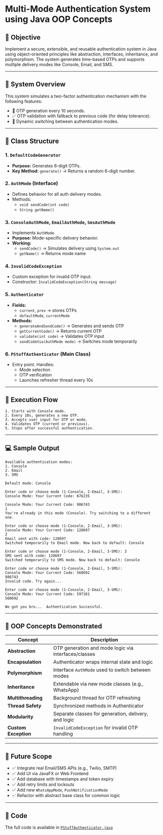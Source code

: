 
# Multi-Mode Authentication System using Java OOP Concepts

## 🎯 Objective
Implement a secure, extensible, and reusable authentication system in Java using object-oriented principles like abstraction, interfaces, inheritance, and polymorphism. The system generates time-based OTPs and supports multiple delivery modes like Console, Email, and SMS.

---

## 🔧 System Overview
This system simulates a two-factor authentication mechanism with the following features:

- 🔁 OTP generation every 10 seconds.
- ✅ OTP validation with fallback to previous code (for delay tolerance).
- 🔄 Dynamic switching between authentication modes.

---

## 🧱 Class Structure

### 1. `DefaultCodeGenerator`
- **Purpose:** Generates 6-digit OTPs.
- **Key Method:** `generate()` → Returns a random 6-digit number.

### 2. `AuthMode` (Interface)
- Defines behavior for all auth delivery modes.
- Methods:
  - `void sendCode(int code)`
  - `String getName()`

### 3. `ConsoleAuthMode`, `EmailAuthMode`, `SmsAuthMode`
- Implements `AuthMode`
- **Purpose:** Mode-specific delivery behavior.
- **Working:**
  - `sendCode()` → Simulates delivery using `System.out`
  - `getName()` → Returns mode name

### 4. `InvalidCodeException`
- Custom exception for invalid OTP input.
- Constructor: `InvalidCodeException(String message)`

### 5. `Authenticator`
- **Fields:**
  - `current`, `prev` → stores OTPs
  - `defaultMode`, `currentMode`
- **Methods:**
  - `generateAndSendCode()` → Generates and sends OTP
  - `getCurrentCode()` → Returns current OTP
  - `validate(int code)` → Validates OTP input
  - `sendCodeVia(AuthMode mode)` → Switches mode temporarily

### 6. `PStuffAuthenticator` (Main Class)
- Entry point. Handles:
  - Mode selection
  - OTP verification
  - Launches refresher thread every 10s

---

## 🔁 Execution Flow

```text
1. Starts with Console mode.
2. Every 10s, generates a new OTP.
3. Accepts user input for OTP or mode.
4. Validates OTP (current or previous).
5. Stops after successful authentication.
```

---

## 💻 Sample Output

```text
Available authentication modes:
1. Console
2. Email
3. SMS

Default mode: Console

Enter code or choose mode (1-Console, 2-Email, 3-SMS):
Console Mode: Your Current Code: 676235

Console Mode: Your Current Code: 986743
1
You're already in this mode (Console). Try switching to a different one.

Enter code or choose mode (1-Console, 2-Email, 3-SMS):
Console Mode: Your Current Code: 128697
2
Email sent with code: 128697
Switched temporarily to Email mode. Now back to default: Console

Enter code or choose mode (1-Console, 2-Email, 3-SMS): 3
SMS sent with code: 128697
Switched temporarily to SMS mode. Now back to default: Console

Enter code or choose mode (1-Console, 2-Email, 3-SMS):
Console Mode: Your Current Code: 560692
986743
Invalid code. Try again...

Enter code or choose mode (1-Console, 2-Email, 3-SMS):
Console Mode: Your Current Code: 597161
560692

We got you bro...  Authentication Successful.
```

---

## 🧠 OOP Concepts Demonstrated

| Concept           | Description |
|------------------|-------------|
| **Abstraction**   | OTP generation and mode logic via interfaces/classes |
| **Encapsulation** | Authenticator wraps internal state and logic         |
| **Polymorphism**  | Interface `AuthMode` used to switch between modes    |
| **Inheritance**   | Extendable via new mode classes (e.g., WhatsApp)     |
| **Multithreading**| Background thread for OTP refreshing                 |
| **Thread Safety** | Synchronized methods in Authenticator                |
| **Modularity**    | Separate classes for generation, delivery, and logic |
| **Custom Exception** | `InvalidCodeException` for invalid OTP handling  |

---

## 🚀 Future Scope

- ✅ Integrate real Email/SMS APIs (e.g., Twilio, SMTP)
- ✅ Add UI via JavaFX or Web Frontend
- ✅ Add database with timestamps and token expiry
- ✅ Add retry limits and lockouts
- ✅ Add new `WhatsAppMode`, `PushNotificationMode`
- ✅ Refactor with abstract base class for common logic

---

## 📁 Code

The full code is available in [`PStuffAuthenticator.java`](PulseCode.java)
